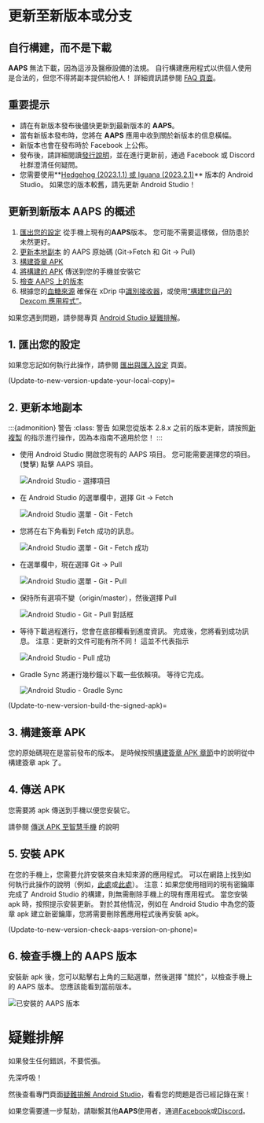 # 更新至新版本或分支

## 自行構建，而不是下載

**AAPS** 無法下載，因為這涉及醫療設備的法規。 自行構建應用程式以供個人使用是合法的，但您不得將副本提供給他人！ 詳細資訊請參閱 [FAQ 頁面](../Getting-Started/FAQ.md)。

## 重要提示

* 請在有新版本發布後儘快更新到最新版本的 **AAPS**。
* 當有新版本發布時，您將在 **AAPS** 應用中收到關於新版本的信息橫幅。
* 新版本也會在發布時於 Facebook 上公佈。
* 發布後，請詳細閱讀[發行說明](../Installing-AndroidAPS/Releasenotes.md)，並在進行更新前，通過 Facebook 或 Discord 社群澄清任何疑問。
* 您需要使用**[Hedgehog (2023.1.1) 或 Iguana (2023.2.1)](https://developer.android.com/studio/)** 版本的 Android Studio。 如果您的版本較舊，請先更新 Android Studio！ 

## 更新到新版本 AAPS 的概述

1. [匯出您的設定](../Usage/ExportImportSettings-export-settings) 從手機上現有的**AAPS**版本。 您可能不需要這樣做，但防患於未然更好。
2. [更新本地副本](Update-to-new-version-update-your-local-copy) 的 AAPS 原始碼 (Git->Fetch 和 Git -> Pull)
3. [構建簽章 APK](Update-to-new-version-build-the-signed-apk)
4. [將構建的 APK](Building-APK-transfer-apk-to-smartphone) 傳送到您的手機並安裝它
5. [檢查 AAPS 上的版本](Update-to-new-version-check-aaps-version-on-phone)
6. 根據您的[血糖來源](../Configuration/BG-Source.md) 確保在 xDrip 中[識別接收器](xdrip-identify-receiver)，或使用[“構建您自己的 Dexcom 應用程式”](DexcomG6-if-using-g6-with-build-your-own-dexcom-app)。

如果您遇到問題，請參閱專頁 [Android Studio 疑難排解](../Installing-AndroidAPS/troubleshooting_androidstudio)。

## 1. 匯出您的設定

如果您忘記如何執行此操作，請參閱 [匯出與匯入設定](ExportImportSettings-export-settings) 頁面。

(Update-to-new-version-update-your-local-copy)=

## 2. 更新本地副本

:::{admonition} 警告 :class: 警告 如果您從版本 2.8.x 之前的版本更新，請按照[新複製](../Installing-AndroidAPS/building-AAPS) 的指示進行操作，因為本指南不適用於您！ :::

* 使用 Android Studio 開啟您現有的 AAPS 項目。 您可能需要選擇您的項目。 (雙擊) 點擊 AAPS 項目。
    
    ![Android Studio - 選擇項目](../images/update/01_ProjectSelection.png)

* 在 Android Studio 的選單欄中，選擇 Git -> Fetch
    
    ![Android Studio 選單 - Git - Fetch](../images/update/02_GitFetch.png)

* 您將在右下角看到 Fetch 成功的訊息。
    
    ![Android Studio 選單 - Git - Fetch 成功](../images/update/03_GitFetchSuccessful.png)

* 在選單欄中，現在選擇 Git -> Pull
    
    ![Android Studio 選單 - Git - Pull](../images/update/04_GitPull.png)

* 保持所有選項不變（origin/master），然後選擇 Pull
    
    ![Android Studio - Git - Pull 對話框](../images/update/05_GitPullOptions.png)

* 等待下載過程進行，您會在底部欄看到進度資訊。 完成後，您將看到成功訊息。 注意：更新的文件可能有所不同！ 這並不代表指示
    
    ![Android Studio - Pull 成功](../images/update/06_GitPullSuccess.png)

* Gradle Sync 將運行幾秒鐘以下載一些依賴項。 等待它完成。
    
    ![Android Studio - Gradle Sync](../images/studioSetup/40_BackgroundTasks.png)

(Update-to-new-version-build-the-signed-apk)=

## 3. 構建簽章 APK

您的原始碼現在是當前發布的版本。 是時候按照[構建簽章 APK 章節](Building-APK-generate-signed-apk)中的說明從中構建簽章 apk 了。

## 4. 傳送 APK

您需要將 apk 傳送到手機以便您安裝它。

請參閱 [傳送 APK 至智慧手機](Building-APK-transfer-apk-to-smartphone) 的說明

## 5. 安裝 APK

在您的手機上，您需要允許安裝來自未知來源的應用程式。 可以在網路上找到如何執行此操作的說明（例如，[此處](https://www.expressvpn.com/de/support/vpn-setup/enable-apk-installs-android/)或[此處](https://www.androidcentral.com/unknown-sources)）。 注意：如果您使用相同的現有密鑰庫完成了 Android Studio 的構建，則無需刪除手機上的現有應用程式。 當您安裝 apk 時，按照提示安裝更新。 對於其他情況，例如在 Android Studio 中為您的簽章 apk 建立新密鑰庫，您將需要刪除舊應用程式後再安裝 apk。

(Update-to-new-version-check-aaps-version-on-phone)=

## 6. 檢查手機上的 AAPS 版本

安裝新 apk 後，您可以點擊右上角的三點選單，然後選擇 "關於"，以檢查手機上的 AAPS 版本。 您應該能看到當前版本。

![已安裝的 AAPS 版本](../images/Update_VersionCheck282.png)

# 疑難排解

如果發生任何錯誤，不要慌張。

先深呼吸！

然後查看專門頁面[疑難排解 Android Studio](../Installing-AndroidAPS/troubleshooting_androidstudio)，看看您的問題是否已經記錄在案！

如果您需要進一步幫助，請聯繫其他**AAPS**使用者，通過[Facebook](https://www.facebook.com/groups/AndroidAPSUsers)或[Discord](https://discord.gg/4fQUWHZ4Mw)。